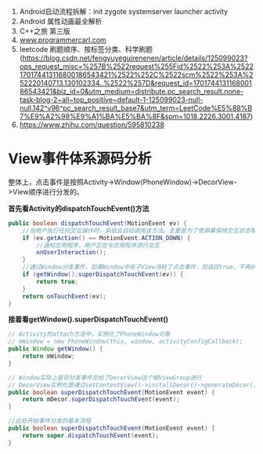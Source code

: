 1. Android启动流程拆解：init  zygote  systemserver  launcher  activity
2. Android 属性动画最全解析
3. C++之旅 第三版
4. www.programmercarl.com
5. leetcode 刷题顺序、按标签分类、科学刷题(https://blog.csdn.net/fengyuyeguirenenen/article/details/125099023?ops_request_misc=%257B%2522request%255Fid%2522%253A%2522170174413116800186543421%2522%252C%2522scm%2522%253A%252220140713.130102334..%2522%257D&request_id=170174413116800186543421&biz_id=0&utm_medium=distribute.pc_search_result.none-task-blog-2~all~top_positive~default-1-125099023-null-null.142^v96^pc_search_result_base7&utm_term=LeetCode%E5%88%B7%E9%A2%98%E9%A1%BA%E5%BA%8F&spm=1018.2226.3001.4187)
6. https://www.zhihu.com/question/595810238

# View事件体系源码分析
整体上，点击事件是按照Activity->Window(PhoneWindow)->DecorView->View顺序进行分发的。

**首先看Activity的dispatchTouchEvent()方法**
```java
public boolean dispatchTouchEvent(MotionEvent ev) {
    //当用户执行任何交互操作时，系统会自动调用该方法。主要是为了使屏幕保持交互状态等效果。
    if (ev.getAction() == MotionEvent.ACTION_DOWN) {
        //通知应用程序，用户正在与应用程序进行交互
        onUserInteraction(); 
    }
    //通过Window分发事件，如果Window中有子View消耗了点击事件，则返回true，不再执行Activity的onTouchEvent方法
    if (getWindow().superDispatchTouchEvent(ev)) {
        return true;
    }
    return onTouchEvent(ev);
}
```
**接着看getWindow().superDispatchTouchEvent()**
```java
// Activity的attach方法中，实例化了PhoneWindow对象
// mWindow = new PhoneWindow(this, window, activityConfigCallback);
public Window getWindow() {
    return mWindow;
}

// Window实际上是将分发事件交给了DecorView这个根ViewGroup进行
// DecorView实例化是通过setContentView()->installDecor()->generateDecor()创建
public boolean superDispatchTouchEvent(MotionEvent event) {
    return mDecor.superDispatchTouchEvent(event);
}

//此处开始事件分发的基本流程
public boolean superDispatchTouchEvent(MotionEvent event) {
    return super.dispatchTouchEvent(event);
}
```

